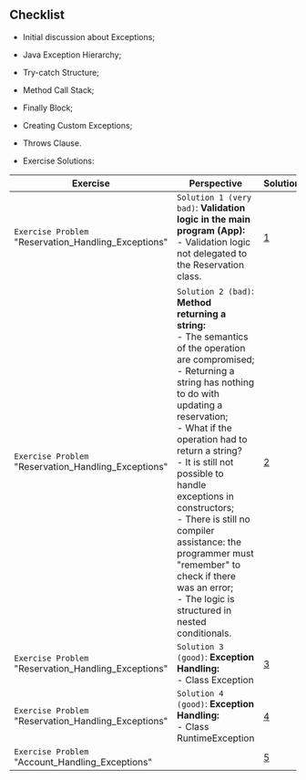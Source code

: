 ## Checklist

- Initial discussion about Exceptions;
- Java Exception Hierarchy;
- Try-catch Structure;
- Method Call Stack;
- Finally Block;
- Creating Custom Exceptions;
- Throws Clause.


- Exercise Solutions:


| **Exercise**                                         | Perspective                                                                                                                                                                                                                                                                                                                                                                                                                                                                          | **Solution**                                                                                                                                        |
|------------------------------------------------------|--------------------------------------------------------------------------------------------------------------------------------------------------------------------------------------------------------------------------------------------------------------------------------------------------------------------------------------------------------------------------------------------------------------------------------------------------------------------------------------|-----------------------------------------------------------------------------------------------------------------------------------------------------|
| `Exercise Problem` "Reservation_Handling_Exceptions" | `Solution 1 (very bad)`: **Validation logic in the main program (App):** <br/> - Validation logic not delegated to the Reservation class.                                                                                                                                                                                                                                                                                                                                            | [1](https://github.com/souzafcharles/Complete-Java-Object-Oriented-Programming-and-Projects/tree/master/Section_L12_Handling_Exceptions/Exercise01) |
| `Exercise Problem` "Reservation_Handling_Exceptions" | `Solution 2 (bad)`: **Method returning a string:** <br/> - The semantics of the operation are compromised; <br/> - Returning a string has nothing to do with updating a reservation; <br/> - What if the operation had to return a string?<br/> - It is still not possible to handle exceptions in constructors;<br/> - There is still no compiler assistance: the programmer must "remember" to check if there was an error; <br/>- The logic is structured in nested conditionals. | [2](https://github.com/souzafcharles/Complete-Java-Object-Oriented-Programming-and-Projects/tree/master/Section_L12_Handling_Exceptions/Exercise02) |
| `Exercise Problem` "Reservation_Handling_Exceptions" | `Solution 3 (good)`: **Exception Handling:** <br/> - Class Exception                                                                                                                                                                                                                                                                                                                                                                                                                  | [3](https://github.com/souzafcharles/Complete-Java-Object-Oriented-Programming-and-Projects/tree/master/Section_L12_Handling_Exceptions/Exercise03) |
| `Exercise Problem` "Reservation_Handling_Exceptions" | `Solution 4 (good)`: **Exception Handling:** <br/> - Class RuntimeException                                                                                                                                                                                                                                                                                                                                                                                                          | [4](https://github.com/souzafcharles/Complete-Java-Object-Oriented-Programming-and-Projects/tree/master/Section_L12_Handling_Exceptions/Exercise04) |
| `Exercise Problem` "Account_Handling_Exceptions"     |                                                                                                                                                                                                                                                                                                                                                                                                                                                                                      | [5](https://github.com/souzafcharles/Complete-Java-Object-Oriented-Programming-and-Projects/tree/master/Section_L12_Handling_Exceptions/Exercise05) |
